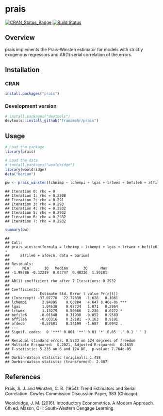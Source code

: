 
prais
=====

[![CRAN\_Status\_Badge](https://www.r-pkg.org/badges/version/prais)](https://cran.r-project.org/package=prais) [![Build Status](https://travis-ci.org/franzmohr/prais.svg?branch=master)](https://travis-ci.org/franzmohr/prais)

Overview
--------

prais implements the Prais-Winsten estimator for models with strictly exogenous regressors and AR(1) serial correlation of the errors.

Installation
------------

### CRAN

``` r
install.packages("prais")
```

### Development version

``` r
# install.packages("devtools")
devtools::install_github("franzmohr/prais")
```

Usage
-----

``` r
# Load the package
library(prais)

# Load the data
# install.packages("wooldridge")
library(wooldridge)
data("barium")

pw <- prais_winsten(lchnimp ~ lchempi + lgas + lrtwex + befile6 + affile6 + afdec6, data = barium)
```

    ## Iteration 0: rho = 0
    ## Iteration 1: rho = 0.2708
    ## Iteration 2: rho = 0.291
    ## Iteration 3: rho = 0.293
    ## Iteration 4: rho = 0.2932
    ## Iteration 5: rho = 0.2932
    ## Iteration 6: rho = 0.2932
    ## Iteration 7: rho = 0.2932

``` r
summary(pw)
```

    ## 
    ## Call:
    ## prais_winsten(formula = lchnimp ~ lchempi + lgas + lrtwex + befile6 + 
    ##     affile6 + afdec6, data = barium)
    ## 
    ## Residuals:
    ##      Min       1Q   Median       3Q      Max 
    ## -1.99386 -0.32219  0.03747  0.40226  1.50281 
    ## 
    ## AR(1) coefficient rho after 7 Iterations: 0.2932
    ## 
    ## Coefficients:
    ##              Estimate Std. Error t value Pr(>|t|)    
    ## (Intercept) -37.07770   22.77830  -1.628   0.1061    
    ## lchempi       2.94095    0.63284   4.647 8.46e-06 ***
    ## lgas          1.04638    0.97734   1.071   0.2864    
    ## lrtwex        1.13279    0.50666   2.236   0.0272 *  
    ## befile6      -0.01648    0.31938  -0.052   0.9589    
    ## affile6      -0.03316    0.32181  -0.103   0.9181    
    ## afdec6       -0.57681    0.34199  -1.687   0.0942 .  
    ## ---
    ## Signif. codes:  0 '***' 0.001 '**' 0.01 '*' 0.05 '.' 0.1 ' ' 1
    ## 
    ## Residual standard error: 0.5733 on 124 degrees of freedom
    ## Multiple R-squared:  0.2021, Adjusted R-squared:  0.1635 
    ## F-statistic: 5.235 on 6 and 124 DF,  p-value: 7.764e-05
    ## 
    ## Durbin-Watson statistic (original): 1.458 
    ## Durbin-Watson statistic (transformed): 2.087

References
----------

Prais, S. J. and Winsten, C. B. (1954): Trend Estimators and Serial Correlation. Cowles Commission Discussion Paper, 383 (Chicago).

Wooldridge, J. M. (2016). Introductory Econometrics. A Modern Approach. 6th ed. Mason, OH: South-Western Cengage Learning.

